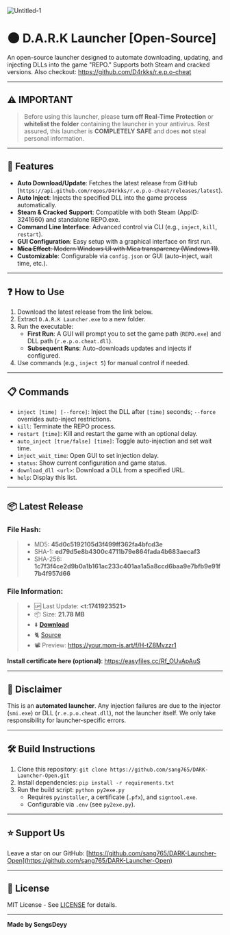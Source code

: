 ![Untitled-1](https://github.com/user-attachments/assets/4b660853-bc07-4432-b335-c765c89d5972)

# 🌑 D.A.R.K Launcher [Open-Source]

An open-source launcher designed to automate downloading, updating, and injecting DLLs into the game "REPO." Supports both Steam and cracked versions.
Also checkout: https://github.com/D4rkks/r.e.p.o-cheat

---

## ⚠️ IMPORTANT
> Before using this launcher, please **turn off Real-Time Protection** or **whitelist the folder** containing the launcher in your antivirus. Rest assured, this launcher is **COMPLETELY SAFE** and does **not** steal personal information.

---

## 🌟 Features
- **Auto Download/Update**: Fetches the latest release from GitHub (`https://api.github.com/repos/D4rkks/r.e.p.o-cheat/releases/latest`).
- **Auto Inject**: Injects the specified DLL into the game process automatically.
- **Steam & Cracked Support**: Compatible with both Steam (AppID: 3241660) and standalone REPO.exe.
- **Command Line Interface**: Advanced control via CLI (e.g., `inject`, `kill`, `restart`).
- **GUI Configuration**: Easy setup with a graphical interface on first run.
- ~~**Mica Effect**: Modern Windows UI with Mica transparency (Windows 11)~~.
- **Customizable**: Configurable via `config.json` or GUI (auto-inject, wait time, etc.).

---

## ❓ How to Use
1. Download the latest release from the link below.
2. Extract `D.A.R.K Launcher.exe` to a new folder.
3. Run the executable:
   - **First Run**: A GUI will prompt you to set the game path (`REPO.exe`) and DLL path (`r.e.p.o.cheat.dll`).
   - **Subsequent Runs**: Auto-downloads updates and injects if configured.
4. Use commands (e.g., `inject 5`) for manual control if needed.

---

## 📋 Commands
- `inject [time] [--force]`: Inject the DLL after `[time]` seconds; `--force` overrides auto-inject restrictions.
- `kill`: Terminate the REPO process.
- `restart [time]`: Kill and restart the game with an optional delay.
- `auto_inject [true/false] [time]`: Toggle auto-injection and set wait time.
- `inject_wait_time`: Open GUI to set injection delay.
- `status`: Show current configuration and game status.
- `download_dll <url>`: Download a DLL from a specified URL.
- `help`: Display this list.

---

## 📦 Latest Release
### File Hash:
> - MD5: **45d0c5192105d3f499ff362fa4bfcd3e**
> - SHA-1: **ed79d5e8b4300c4711b79e864fada4b683aecaf3**
> - SHA-256: **1c7f3f4ce2d9b0a1b161ac233c401aa1a5a8ccd6baa9e7bfb9e91f7b4f957d66**

### File Information:
> - 🆙 Last Update: **<t:1741923521>**
> - 📦 Size: **21.78 MB**
> - ⬇️ **[Download](<https://i.love-your.mom/f/1tWow51deIj>)**
> - 🐈 [Source](<https://github.com/sang765/DARK-Launcher-Open>)
> - 📽️ Preview: https://your.mom-is.art/f/H-tZ8Mvzzr1

**Install certificate here (optional)**: <https://easyfiles.cc/Rf_OUvApAuS>

---

## 🙅 Disclaimer
This is an **automated launcher**. Any injection failures are due to the injector (`smi.exe`) or DLL (`r.e.p.o.cheat.dll`), not the launcher itself. We only take responsibility for launcher-specific errors.

---

## 🛠️ Build Instructions
1. Clone this repository: `git clone https://github.com/sang765/DARK-Launcher-Open.git`
2. Install dependencies: `pip install -r requirements.txt`
3. Run the build script: `python py2exe.py`
   - Requires `pyinstaller`, a certificate (`.pfx`), and `signtool.exe`.
   - Configurable via `.env` (see `py2exe.py`).

---

## ⭐ Support Us
Leave a star on our GitHub: [https://github.com/sang765/DARK-Launcher-Open](https://github.com/sang765/DARK-Launcher-Open)

---

## 📜 License
MIT License - See [LICENSE](LICENSE) for details.

---

**Made by SengsDeyy**